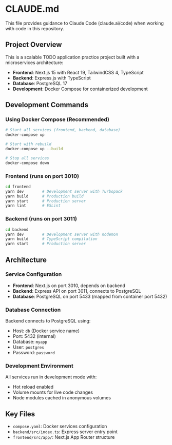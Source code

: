 # CLAUDE.md

This file provides guidance to Claude Code (claude.ai/code) when working with code in this repository.

## Project Overview

This is a scalable TODO application practice project built with a microservices architecture:
- **Frontend**: Next.js 15 with React 19, TailwindCSS 4, TypeScript
- **Backend**: Express.js with TypeScript 
- **Database**: PostgreSQL 17
- **Development**: Docker Compose for containerized development

## Development Commands

### Using Docker Compose (Recommended)
```bash
# Start all services (frontend, backend, database)
docker-compose up

# Start with rebuild
docker-compose up --build

# Stop all services
docker-compose down
```

### Frontend (runs on port 3010)
```bash
cd frontend
yarn dev        # Development server with Turbopack
yarn build      # Production build
yarn start      # Production server
yarn lint       # ESLint
```

### Backend (runs on port 3011)
```bash
cd backend
yarn dev        # Development server with nodemon
yarn build      # TypeScript compilation
yarn start      # Production server
```

## Architecture

### Service Configuration
- **Frontend**: Next.js on port 3010, depends on backend
- **Backend**: Express API on port 3011, connects to PostgreSQL
- **Database**: PostgreSQL on port 5433 (mapped from container port 5432)

### Database Connection
Backend connects to PostgreSQL using:
- Host: `db` (Docker service name)
- Port: 5432 (internal)
- Database: `myapp`
- User: `postgres`
- Password: `password`

### Development Environment
All services run in development mode with:
- Hot reload enabled
- Volume mounts for live code changes
- Node modules cached in anonymous volumes

## Key Files
- `compose.yaml`: Docker services configuration
- `backend/src/index.ts`: Express server entry point
- `frontend/src/app/`: Next.js App Router structure